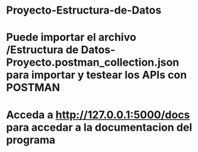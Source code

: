 # Proyecto-Estructura-de-Datos
# Puede importar el archivo /Estructura de Datos- Proyecto.postman_collection.json para importar y testear los APIs con POSTMAN
# Acceda a http://127.0.0.1:5000/docs para accedar a la documentacion del programa
